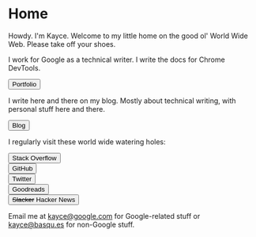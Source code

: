 <h1>Home</h1>

<style>
  .home--links {
    padding: 0;
    list-style: none;
  }
  .home--links > li {
    margin: var(--spacing) 0;
  }
  #summary {
    display: none;
  }
</style>

<p id="summary">
  The homepage of Kayce Basques.
</p>

Howdy. I'm Kayce. Welcome to my little home on the good ol' World Wide Web. Please take off your shoes.

I work for Google as a technical writer. I write the docs for Chrome DevTools.

<a href="/portfolio"><button class="button">Portfolio</button></a>

I write here and there on my blog. Mostly about technical writing, with personal stuff here and there.

<a href="/blog"><button class="button">Blog</button></a>

I regularly visit these world wide watering holes:

<ul class="home--links">
  <li><a href="https://stackoverflow.com/users/1669860/kayce-basques"><button class="button">Stack Overflow</button></a></li>
  <li><a href="https://github.com/kaycebasques"><button class="button">GitHub</button></a></li>
  <li><a href="https://twitter.com/kaycebasques"><button class="button">Twitter</button></a></li>
  <li><a href="https://www.goodreads.com/kaycebasques"><button class="button">Goodreads</button></a></li>
  <li><a href="https://news.ycombinator.com/user?id=kaycebasques"><button class="button"><del>Slacker</del> Hacker News</button></a></li>
</ul>

Email me at kayce@google.com for Google-related stuff or kayce@basqu.es for non-Google stuff.
